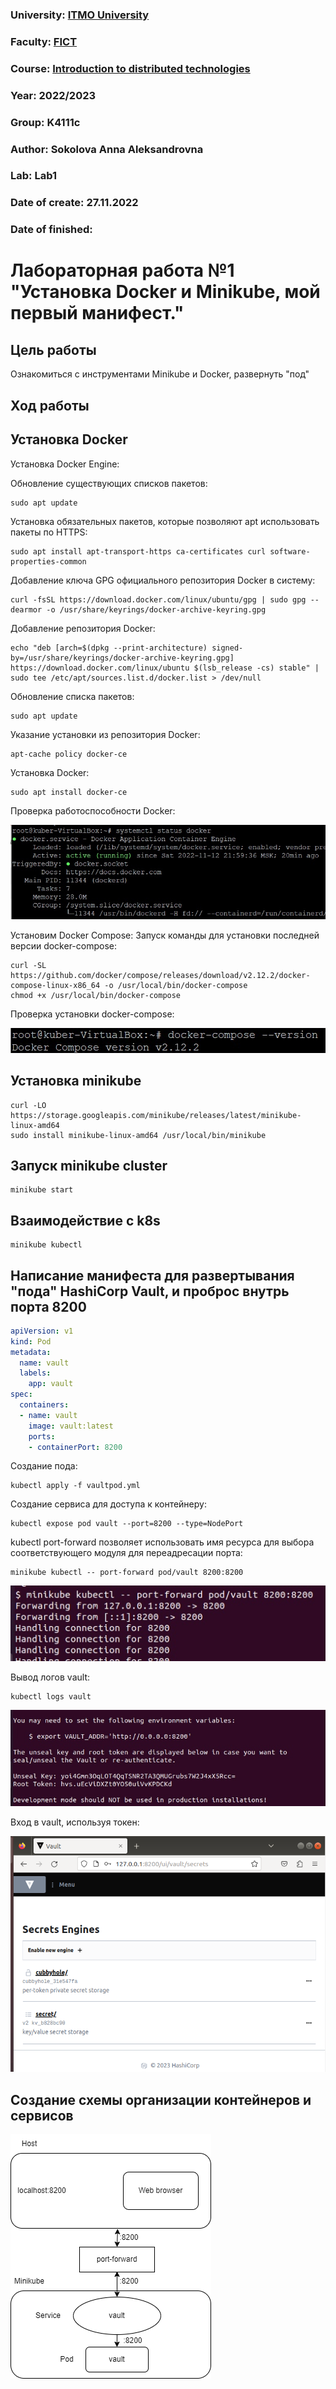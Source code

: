 ### University: [ITMO University](https://itmo.ru/ru/)
### Faculty: [FICT](https://fict.itmo.ru)
### Course: [Introduction to distributed technologies](https://github.com/itmo-ict-faculty/introduction-to-distributed-technologies)
### Year: 2022/2023
### Group: K4111c
### Author: Sokolova Anna Aleksandrovna
### Lab: Lab1
### Date of create: 27.11.2022
### Date of finished: 

# Лабораторная работа №1 "Установка Docker и Minikube, мой первый манифест."
## Цель работы
Ознакомиться с инструментами Minikube и Docker, развернуть "под"
## Ход работы
## Установка Docker
Установка Docker Engine:

Обновление существующих списков пакетов:

```
sudo apt update
```

Установка обязательных пакетов, которые позволяют apt использовать пакеты по HTTPS:

```
sudo apt install apt-transport-https ca-certificates curl software-properties-common
```

Добавление ключа GPG официального репозитория Docker в систему:

```
curl -fsSL https://download.docker.com/linux/ubuntu/gpg | sudo gpg --dearmor -o /usr/share/keyrings/docker-archive-keyring.gpg
```

Добавление репозитория Docker:

```
echo "deb [arch=$(dpkg --print-architecture) signed-by=/usr/share/keyrings/docker-archive-keyring.gpg] https://download.docker.com/linux/ubuntu $(lsb_release -cs) stable" | sudo tee /etc/apt/sources.list.d/docker.list > /dev/null
```

Обновление списка пакетов:

```
sudo apt update
```

Указание установки из репозитория Docker:

```
apt-cache policy docker-ce
```

Установка Docker:

```
sudo apt install docker-ce
```

Проверка работоспособности Docker:

![Image text](https://github.com/AnyaSok/2022_2023-introduction_to_distributed_technologies-k4111c-sokolova_a_a/blob/a61d9a6e8a096cc3a47916de72732467d62fb78a/lab1/images/status_docker.jpg)

Установим Docker Compose:
Запуск команды для установки последней версии docker-compose:
```
curl -SL https://github.com/docker/compose/releases/download/v2.12.2/docker-compose-linux-x86_64 -o /usr/local/bin/docker-compose
chmod +x /usr/local/bin/docker-compose
```
Проверка установки docker-compose:

![Image text](https://github.com/AnyaSok/2022_2023-introduction_to_distributed_technologies-k4111c-sokolova_a_a/blob/0708cf9e31d9066411591e32a940dc3f7475f15b/lab1/images/docker-compose.jpg)

## Установка  minikube 
```
curl -LO https://storage.googleapis.com/minikube/releases/latest/minikube-linux-amd64
sudo install minikube-linux-amd64 /usr/local/bin/minikube
```

## Запуск minikube cluster
```
minikube start
```

## Взаимодействие с k8s
```
minikube kubectl
```

## Написание манифеста для развертывания "пода" HashiCorp Vault, и проброс внутрь порта 8200
```yaml
apiVersion: v1
kind: Pod
metadata: 
  name: vault
  labels: 
    app: vault
spec:
  containers:
  - name: vault
    image: vault:latest
    ports:
    - containerPort: 8200
```

Создание пода:
```
kubectl apply -f vaultpod.yml
```
Создание сервиса для доступа к контейнеру:
```
kubectl expose pod vault --port=8200 --type=NodePort
```
kubectl port-forward позволяет использовать имя ресурса для выбора соответствующего модуля для переадресации порта:
```
minikube kubectl -- port-forward pod/vault 8200:8200
```

![Image text](https://github.com/AnyaSok/2022_2023-introduction_to_distributed_technologies-k4111c-sokolova_a_a/blob/0708cf9e31d9066411591e32a940dc3f7475f15b/lab1/images/port-forward.jpg)

Вывод логов vault:
```
kubectl logs vault
```

![Image text](https://github.com/AnyaSok/2022_2023-introduction_to_distributed_technologies-k4111c-sokolova_a_a/blob/0708cf9e31d9066411591e32a940dc3f7475f15b/lab1/images/token.jpg)

Вход в vault, используя токен:

![Image text](https://github.com/AnyaSok/2022_2023-introduction_to_distributed_technologies-k4111c-sokolova_a_a/blob/f447103bfabb0f9159708f10455562b8c2f793fe/lab1/images/Vault.png)

## Создание схемы организации контейнеров и сервисов
![Image text](https://github.com/AnyaSok/2022_2023-introduction_to_distributed_technologies-k4111c-sokolova_a_a/blob/4c16e420b4afd1922d67b9cc0bc271dc6fa946d7/lab1/images/Diagram.png)



